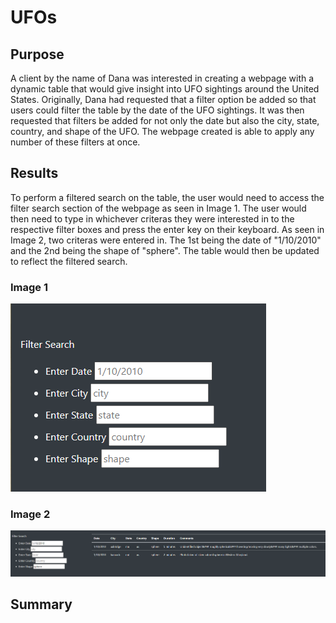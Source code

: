 # UFOs
## Purpose
A client by the name of Dana was interested in creating a webpage with a dynamic table that would give insight into UFO sightings around the United States. Originally, Dana had requested that a filter option be added so that users could filter the table by the date of the UFO sightings. It was then requested that filters be added for not only the date but also the city, state, country, and shape of the UFO. The webpage created is able to apply any number of these filters at once. 
## Results
To perform a filtered search on the table, the user would need to access the filter search section of the webpage as seen in Image 1. The user would then need to type in whichever criteras they were interested in to the respective filter boxes and press the enter key on their keyboard. As seen in Image 2, two criteras were entered in. The 1st being the date of "1/10/2010" and the 2nd being the shape of "sphere". The table would then be updated to reflect the filtered search. 
### Image 1 
![FilterExample.PNG](https://github.com/tommy-chin/UFOs/blob/main/static/images/FilterExample.PNG)
### Image 2
![FilteredSearch.PNG](https://github.com/tommy-chin/UFOs/blob/main/static/images/FilteredSearch.PNG)
## Summary
